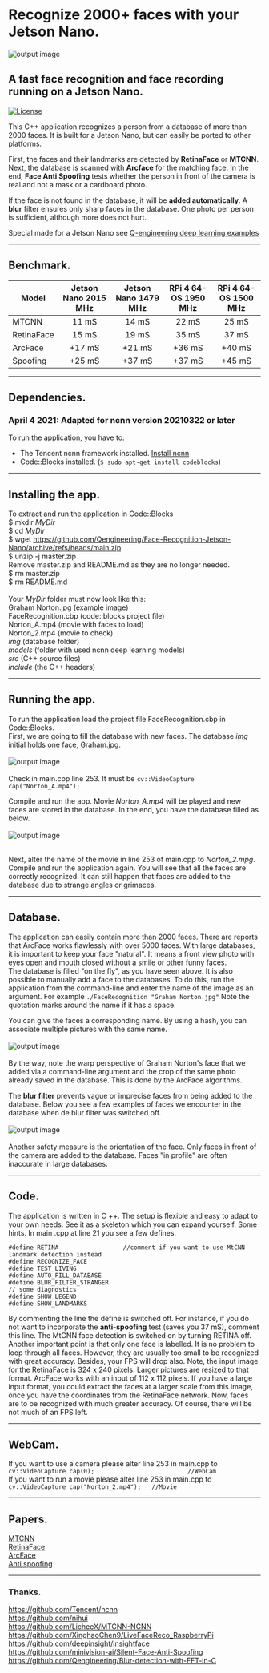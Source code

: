 # Recognize 2000+ faces with your Jetson Nano.
![output image]( https://qengineering.eu/images/John_Cleese.png )

## A fast face recognition and face recording running on a Jetson Nano.
[![License](https://img.shields.io/badge/License-BSD%203--Clause-blue.svg)](https://opensource.org/licenses/BSD-3-Clause)<br/>

This C++ application recognizes a person from a database of more than 2000 faces.  It is built for a Jetson Nano, but can easily be ported to other platforms.

First, the faces and their landmarks are detected by **RetinaFace** or **MTCNN**.
Next, the database is scanned with **Arcface** for the matching face.
In the end, **Face Anti Spoofing** tests whether the person in front of the camera is real and not a mask or a cardboard photo.

If the face is not found in the database, it will be **added automatically**. A **blur** filter ensures only sharp faces in the database. One photo per person is sufficient, although more does not hurt.

Special made for a Jetson Nano see [Q-engineering deep learning examples](https://qengineering.eu/deep-learning-examples-on-raspberry-32-64-os.html) <br/>

------------

## Benchmark.
| Model  | Jetson Nano 2015 MHz | Jetson Nano 1479 MHz | RPi 4 64-OS 1950 MHz | RPi 4 64-OS 1500 MHz |
| ------------- | :------------: | :-------------: | :-------------:  | :-------------: |
| MTCNN  | 11 mS | 14 mS  | 22 mS | 25 mS  |
| RetinaFace  | 15 mS  | 19 mS  | 35 mS  | 37 mS  |
| ArcFace  | +17 mS | +21 mS  | +36 mS  | +40 mS  |
| Spoofing | +25 mS  | +37 mS  | +37 mS  | +45 mS  |


------------

## Dependencies.
### April 4 2021: Adapted for ncnn version 20210322 or later
To run the application, you have to:
- The Tencent ncnn framework installed. [Install ncnn](https://qengineering.eu/install-ncnn-on-jetson-nano.html) <br/>
- Code::Blocks installed. (`$ sudo apt-get install codeblocks`)

------------

## Installing the app.
To extract and run the application in Code::Blocks <br/>
$ mkdir *MyDir* <br/>
$ cd *MyDir* <br/>
$ wget https://github.com/Qengineering/Face-Recognition-Jetson-Nano/archive/refs/heads/main.zip <br/>
$ unzip -j master.zip <br/>
Remove master.zip and README.md as they are no longer needed. <br/> 
$ rm master.zip <br/>
$ rm README.md <br/> <br/>
Your *MyDir* folder must now look like this: <br/> 
Graham Norton.jpg (example image)<br/>
FaceRecognition.cbp (code::blocks project file) <br/>
Norton_A.mp4 (movie with faces to load) <br/>
Norton_2.mp4 (movie to check)<br/>
*img* (database folder) <br/>
*models* (folder with used ncnn deep learning models) <br/>
*src* (C++ source files)<br/>
*include* (the C++ headers)<br/>

------------

## Running the app.
To run the application load the project file FaceRecognition.cbp in Code::Blocks.<br/> 
First, we are going to fill the database with new faces. The database *img*  initial holds one face, Graham.jpg.<br/><br/>
![output image]( https://qengineering.eu/images/Strangers1.png )<br/><br/>
Check in main.cpp line 253. It must be `cv::VideoCapture cap("Norton_A.mp4");` <br/>

Compile and run the app. Movie *Norton_A.mp4* will be played and new faces are stored in the database. In the end, you have the database filled as below.<br/><br/>
![output image]( https://qengineering.eu/images/Strangers2.png )<br/><br/>

Next, alter the name of the movie in line 253 of main.cpp to *Norton_2.mpg*.
Compile and run the application again. You will see that all the faces are correctly recognized. It can still happen that faces are added to the database due to strange angles or grimaces.<br/>

------------

## Database.
The application can easily contain more than 2000 faces. There are reports that ArcFace works flawlessly with over 5000 faces. With large databases, it is important to keep your face "natural". It means a front view photo with eyes open and mouth closed without a smile or other funny faces.<br/>
The database is filled "on the fly", as you have seen above. It is also possible to manually add a face to the databases. To do this, run the application from the command-line and enter the name of the image as an argument. For example `./FaceRecognition "Graham Norton.jpg"` Note the quotation marks around the name if it has a space.

You can give the faces a corresponding name. By using a hash, you can associate multiple pictures with the same name.<br/><br/>
![output image]( https://qengineering.eu/images/Strangers3.jpg )<br/><br/>
By the way, note the warp perspective of Graham Norton's face that we added via a command-line argument and the crop of the same photo already saved in the database. This is done by the ArcFace algorithms.

The **blur filter** prevents vague or imprecise faces from being added to the database. Below you see a few examples of faces we encounter in the database when de blur filter was switched off.<br/><br/>
![output image]( https://qengineering.eu/images/Strangers4.jpg )<br/><br/>
Another safety measure is the orientation of the face. Only faces in front of the camera are added to the database. Faces "in profile" are often inaccurate in large databases.<br/>

------------

## Code.
The application is written in C ++. The setup is flexible and easy to adapt to your own needs. See it as a skeleton which you can expand yourself. Some hints.
In main .cpp at line 21 you see a few defines.
```
#define RETINA                  //comment if you want to use MtCNN landmark detection instead
#define RECOGNIZE_FACE
#define TEST_LIVING
#define AUTO_FILL_DATABASE
#define BLUR_FILTER_STRANGER
// some diagnostics
#define SHOW_LEGEND
#define SHOW_LANDMARKS
```
By commenting the line the define is switched off. For instance, if you do not want to incorporate the **anti-spoofing** test (saves you 37 mS), comment this line. The MtCNN face detection is switched on by turning RETINA off.<br/>
Another important point is that only one face is labelled. It is no problem to loop through all faces. However, they are usually too small to be recognized with great accuracy. Besides, your FPS will drop also.
Note, the input image for the RetinaFace is 324 x 240 pixels. Larger pictures are resized to that format. ArcFace works with an input of 112 x 112 pixels. 
If you have a large input format, you could extract the faces at a larger scale from this image, once you have the coordinates from the RetinaFace network. Now, faces are to be recognized with much greater accuracy. Of course, there will be not much of an FPS left.

------------


## WebCam.
If you want to use a camera please alter line 253 in main.cpp to<br/>
`cv::VideoCapture cap(0);                          //WebCam`<br/>
If you want to run a movie please alter line 253 in main.cpp to<br/>
`cv::VideoCapture cap("Norton_2.mp4");   //Movie`<br/>

------------

## Papers.
[MTCNN](https://arxiv.org/ftp/arxiv/papers/1604/1604.02878.pdf)<br/>
[RetinaFace](https://arxiv.org/pdf/1905.00641.pdf)<br/>
[ArcFace](https://arxiv.org/pdf/1801.07698.pdf)<br/>
[Anti spoofing](https://github.com/minivision-ai/Silent-Face-Anti-Spoofing/blob/master/README_EN.md)<br/>

------------

### Thanks.
https://github.com/Tencent/ncnn<br/>
https://github.com/nihui<br/>
https://github.com/LicheeX/MTCNN-NCNN<br/>
https://github.com/XinghaoChen9/LiveFaceReco_RaspberryPi<br/>
https://github.com/deepinsight/insightface<br/>
https://github.com/minivision-ai/Silent-Face-Anti-Spoofing <br/>
https://github.com/Qengineering/Blur-detection-with-FFT-in-C
